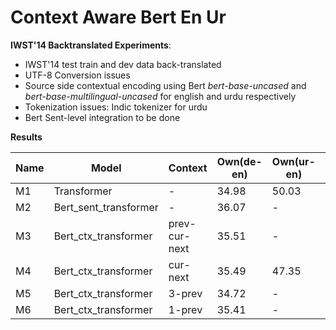 
# Context Aware Bert En Ur
**IWST'14 Backtranslated Experiments**:
- IWST'14 test train and dev data back-translated
- UTF-8 Conversion issues 
- Source side contextual encoding using Bert *bert-base-uncased* and *bert-base-multilingual-uncased* for english and urdu respectively
- Tokenization issues: Indic tokenizer for urdu
- Bert Sent-level integration to be done

**Results**

|Name| Model | Context | Own(de-en) | Own(ur-en) | Own(en-de)| Own(en-ur)|
|-|-------|--------|---------|---------| -|-|
|M1| Transformer | - | 34.98 | 50.03| 28.71|57.95|
|M2| Bert_sent_transformer | - |36.07 | -| 30.10|-|
|M3| Bert_ctx_transformer | prev-cur-next | 35.51 | -|29.53| -|
|M4| Bert_ctx_transformer | cur-next |  35.49 | 47.35|29.80 |54.23|
|M5| Bert_ctx_transformer | 3-prev | 34.72 | -| 29.16| -|
|M6| Bert_ctx_transformer | 1-prev | 35.41 |-| 29.63| -|


